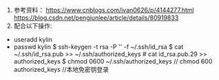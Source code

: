 1. 参考资料：
   https://www.cnblogs.com/ivan0626/p/4144277.html
   https://blog.csdn.net/pengjunlee/article/details/80919833
2. 配合以下操作:
* useradd kylin
* passwd kylin
$ ssh-keygen -t rsa -P '' -f ~/.ssh/id_rsa
$ cat ~/.ssh/id_rsa.pub >> ~/.ssh/authorized_keys # cat id_rsa.pub.29 >> authorized_keys
$ chmod 0600 ~/.ssh/authorized_keys // chmod 600 authorized_keys  //本地免密钥登录
